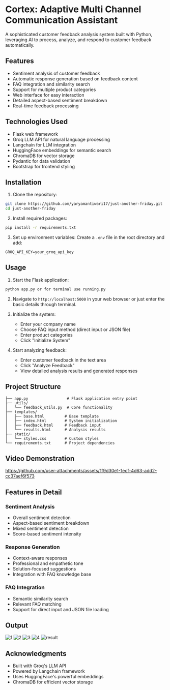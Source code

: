 # Cortex: Adaptive Multi Channel Communication Assistant

A sophisticated customer feedback analysis system built with Python, leveraging AI to process, analyze, and respond to customer feedback automatically.

## Features

- Sentiment analysis of customer feedback
- Automatic response generation based on feedback content
- FAQ integration and similarity search
- Support for multiple product categories
- Web interface for easy interaction
- Detailed aspect-based sentiment breakdown
- Real-time feedback processing

## Technologies Used

- Flask web framework
- Groq LLM API for natural language processing
- Langchain for LLM integration
- HuggingFace embeddings for semantic search
- ChromaDB for vector storage
- Pydantic for data validation
- Bootstrap for frontend styling

## Installation

1. Clone the repository:
```bash
git clone https://github.com/yaryamantiwari17/just-another-friday.git
cd just-another-friday
```

2. Install required packages:
```bash
pip install -r requirements.txt
```

3. Set up environment variables:
Create a `.env` file in the root directory and add:
```
GROQ_API_KEY=your_groq_api_key
```

## Usage

1. Start the Flask application:
```bash
python app.py or for terminal use running.py
```

2. Navigate to `http://localhost:5000` in your web browser or just enter the basic details through terminal.

3. Initialize the system:
   - Enter your company name
   - Choose FAQ input method (direct input or JSON file)
   - Enter product categories
   - Click "Initialize System"

4. Start analyzing feedback:
   - Enter customer feedback in the text area
   - Click "Analyze Feedback"
   - View detailed analysis results and generated responses

## Project Structure

```
├── app.py                 # Flask application entry point
├── utils/
│   └── feedback_utils.py  # Core functionality
├── templates/
│   ├── base.html         # Base template
│   ├── index.html        # System initialization
│   ├── feedback.html     # Feedback input
│   └── results.html      # Analysis results
├── static/
│   └── styles.css        # Custom styles
└── requirements.txt      # Project dependencies
```
## Video Demonstration
https://github.com/user-attachments/assets/1f9d30e1-1ecf-4d63-add2-cc37aef6f573

## Features in Detail

### Sentiment Analysis
- Overall sentiment detection
- Aspect-based sentiment breakdown
- Mixed sentiment detection
- Score-based sentiment intensity

### Response Generation
- Context-aware responses
- Professional and empathetic tone
- Solution-focused suggestions
- Integration with FAQ knowledge base

### FAQ Integration
- Semantic similarity search
- Relevant FAQ matching
- Support for direct input and JSON file loading

## Output
![1](https://github.com/user-attachments/assets/6de0e671-1323-4c1d-8984-654d4767c79e)
![2](https://github.com/user-attachments/assets/0ce086c2-1f6e-4969-90bd-ed0a3df8a754)
![3](https://github.com/user-attachments/assets/07d9251a-981b-4dd9-aaa0-2ceec82c5229)
![4](https://github.com/user-attachments/assets/148afcae-73fb-4dc5-a805-74cfa53c72d5)
![result](https://github.com/user-attachments/assets/d3b4fbbf-cd18-417d-b8a6-42dce0fb9e2b)


## Acknowledgments

- Built with Groq's LLM API
- Powered by Langchain framework
- Uses HuggingFace's powerful embeddings
- ChromaDB for efficient vector storage
